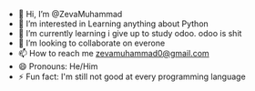 - 👋 Hi, I’m @ZevaMuhammad
- 👀 I’m interested in Learning anything about Python
- 🌱 I’m currently learning i give up to study odoo. odoo is shit
- 💞️ I’m looking to collaborate on everone
- 📫 How to reach me zevamuhammad0@gmail.com
- 😄 Pronouns: He/Him
- ⚡ Fun fact: I'm still not good at every programming language 

<!---
ZevaMuhammad/ZevaMuhammad is a ✨ special ✨ repository because its `README.md` (this file) appears on your GitHub profile.
You can click the Preview link to take a look at your changes.
--->
